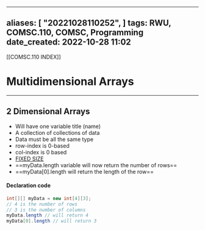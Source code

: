 
---
aliases: [ "20221028110252",  ]
tags: RWU, COMSC.110, COMSC, Programming
date_created: 2022-10-28 11:02
---
[[COMSC.110 INDEX]]
# Multidimensional Arrays
---
## 2 Dimensional Arrays
- Will have one variable title (name)
- A collection of collections of data
- Data must be all the same type
- row-index is 0-based
- col-index is 0 based
- <u>FIXED SIZE</u>
- ==myData.length variable will now return the number of rows==
- ==myData[0].length will return the length of the row==
#### Declaration code
```java
int[][] myData = new int[4][3]; 
// 4 is the number of rows  
// 3 is the number of columns  
myData.length // will return 4  
myData[0].length // will return 3
```
